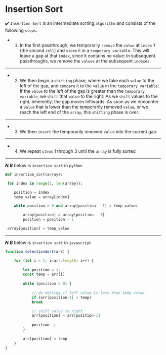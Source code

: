 
# Insertion Sort

:heavy_check_mark: ```Insertion Sort``` is an intermediate sorting ```algorithm``` and consists of the following ```steps```:

- 1. In the first passthrough, we temporarily ```remove``` the ```value``` at ```index``` 1 (the
second ```cell```) and ```store``` it in a ```temporary variable```. This will leave a gap at that ```index```, since it contains no value:
In subsequent passthroughs, we remove the ```values``` at the subsequent ```indexes```.
---
- 2. We then begin a ```shifting``` phase, where we take each ```value``` to the left of the gap, and ```compare``` it to the ```value``` in the ```temporary variable:``` If the ```value``` to the left of the gap is greater than the ```temporary variable```, we ```shift``` that ```value``` to the right:
As we ```shift``` values to the right, inherently, the gap moves leftwards. As
soon as we encounter a ```value``` that is lower than the temporarily removed ```value```, or we reach the left end of the ```array```, this ```shifting``` phase is over.
---
- 3. We then ```insert``` the temporarily removed ```value``` into the current gap:
---
- 4. We repeat ```steps``` 1 through 3 until the ```array``` is fully sorted

---

_**N.B**_ 
below is ```insertion sort``` in ```python```

```py
def insertion_sort(array):

 for index in range(1, len(array)):

    position = index
    temp_value = array[index]

    while position > 0 and array[position - 1] > temp_value:

        array[position] = array[position - 1]
        position = position - 1

 array[position] = temp_value
```

---

_**N.B**_ 
below is ```insertion sort``` in ```javascript```

```ts
function selectionSort(arr) {

    for (let i = 1; i<arr.length; i++) {
    	
        let position = i;
        const temp = arr[i]
    	
    	while (position > 0) {
            
            // do nothing if left value is less than temp value
    		if (arr[position-1] < temp) 
    		break

            // shift value to right
            arr[position] = arr[position-1]
    		
    	    position--;
    	}
    
    	arr[position] = temp
    }
}
```